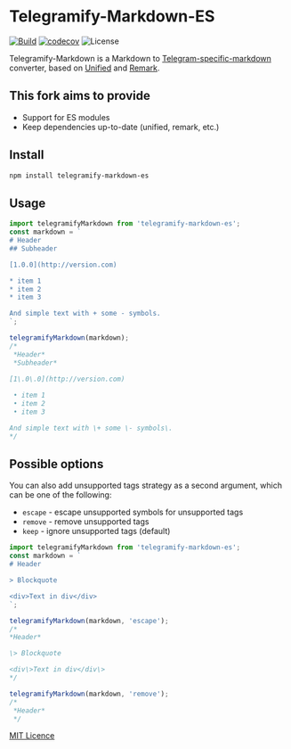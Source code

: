 # Telegramify-Markdown-ES

[![Build](https://img.shields.io/github/actions/workflow/status/donaldxdonald/telegramify-markdown-es/release.yml?branch=master)](https://github.com/donaldxdonald/telegramify-markdown-es/actions)
[![codecov](https://codecov.io/gh/donaldxdonald/telegramify-markdown-es/branch/master/graph/badge.svg?token=LxCmgGNUHl)](https://codecov.io/gh/donaldxdonald/telegramify-markdown-es)
![License](https://img.shields.io/github/license/donaldxdonald/telegramify-markdown-es)

Telegramify-Markdown is a Markdown
to [Telegram-specific-markdown](https://core.telegram.org/bots/api#formatting-options) converter, based
on [Unified](https://github.com/unifiedjs/unified) and [Remark](https://github.com/remarkjs/remark/).

## This fork aims to provide

- Support for ES modules
- Keep dependencies up-to-date (unified, remark, etc.)

## Install

```bash
npm install telegramify-markdown-es
```

## Usage

```js
import telegramifyMarkdown from 'telegramify-markdown-es';
const markdown = `
# Header
## Subheader

[1.0.0](http://version.com)

* item 1
* item 2
* item 3

And simple text with + some - symbols.
`;

telegramifyMarkdown(markdown);
/*
 *Header*
 *Subheader*
 
[1\.0\.0](http://version.com)

 • item 1
 • item 2
 • item 3

And simple text with \+ some \- symbols\.
*/
```

## Possible options

You can also add unsupported tags strategy as a second argument, which can be one of the following:

- `escape` - escape unsupported symbols for unsupported tags
- `remove` - remove unsupported tags
- `keep` - ignore unsupported tags (default)

```js
import telegramifyMarkdown from 'telegramify-markdown-es';
const markdown = `
# Header

> Blockquote

<div>Text in div</div>
`;

telegramifyMarkdown(markdown, 'escape');
/*
*Header*

\> Blockquote

<div\>Text in div</div\>
*/

telegramifyMarkdown(markdown, 'remove');
/*
 *Header*
 */
```

[MIT Licence](LICENSE)
